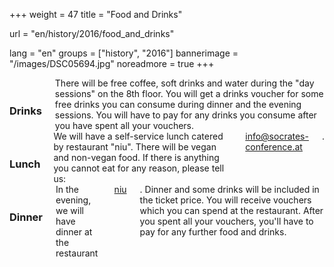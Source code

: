 +++
weight = 47
title = "Food and Drinks"

url = "en/history/2016/food_and_drinks"

lang = "en"
groups = ["history", "2016"]
bannerimage = "/images/DSC05694.jpg"
noreadmore = true
+++

<div class="row blocks">
	<div class="four columns block">
		<h3 class="block-heading"><i class="fa fa-coffee" aria-hidden="true"></i><br/>Drinks</h3>
		There will be free coffee, soft drinks and water during the "day sessions" on the 8th floor. You will get a drinks voucher for some free drinks you can consume during dinner and the evening sessions. You will have to pay for any drinks you consume after you have spent all your vouchers.
	</div>
	<div class="four columns block">
		<h3 class="block-heading"><i class="fa fa-leaf" aria-hidden="true"></i><br/>Lunch</h3>
		We will have a self-service lunch catered by restaurant "niu". There will be vegan and non-vegan food. If there is anything you cannot eat for any reason, please tell us: <a href="mailto:info@socrates-conference.at?Subject=SoCraTes%20Day%20Linz%3A%20Food%20Preferences">info@socrates-conference.at</a>.
	</div>
	<div class="four columns block">
		<h3 class="block-heading"><i class="fa fa-cutlery" aria-hidden="true"></i><br/>Dinner</h3>
		In the evening, we will have dinner at the restaurant <a href="http://www.niu.at/">niu</a>. Dinner and some drinks will be included in the ticket price. You will receive vouchers which you can spend at the restaurant. After you spent all your vouchers, you'll have to pay for any further food and drinks.
	</div>
</div>

<!--more-->
